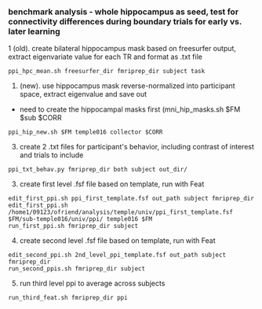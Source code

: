 ### benchmark analysis - whole hippocampus as seed, test for connectivity differences during boundary trials for early vs. later learning

1 (old). create bilateral hippocampus mask based on freesurfer output, extract eigenvariate value for each TR and format as .txt file
```
ppi_hpc_mean.sh freesurfer_dir fmriprep_dir subject task
```
1. (new). use hippocampus mask reverse-normalized into participant space, extract eigenvalue and save out
* need to create the hippocampal masks first (mni_hip_masks.sh $FM $sub $CORR
```
ppi_hip_new.sh $FM temple016 collector $CORR
```
3. create 2 .txt files for participant's behavior, including contrast of interest and trials to include
```
ppi_txt_behav.py fmriprep_dir both subject out_dir/
```
3. create first level .fsf file based on template, run with Feat
``` 
edit_first_ppi.sh ppi_first_template.fsf out_path subject fmriprep_dir
edit_first_ppi.sh /home1/09123/ofriend/analysis/temple/univ/ppi_first_template.fsf $FM/sub-temple016/univ/ppi/ temple016 $FM
run_first_ppi.sh fmriprep_dir subject
```
4. create second level .fsf file based on template, run with Feat
```
edit_second_ppi.sh 2nd_level_ppi_template.fsf out_path subject fmriprep_dir
run_second_ppis.sh fmriprep_dir subject
```
5. run third level ppi to average across subjects
```
run_third_feat.sh fmriprep_dir ppi
```
